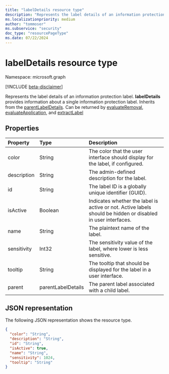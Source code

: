 ```yaml
---
title: "labelDetails resource type"
description: "Represents the label details of an information protection label."
ms.localizationpriority: medium
author: "tommoser"
ms.subservice: "security"
doc_type: "resourcePageType"
ms.date: 07/22/2024
---
```


# labelDetails resource type

Namespace: microsoft.graph

[!INCLUDE [beta-disclaimer](../../includes/beta-disclaimer.md)]

Represents the label details of an information protection label. **labelDetails** provides information about a single information protection label. Inherits from
the [parentLabelDetails](parentlabeldetails.md). Can be returned by [evaluateRemoval](../api/informationprotectionlabel-evaluateremoval.md), [evaluateApplication](../api/informationprotectionlabel-evaluateapplication.md), and [extractLabel](../api/informationprotectionlabel-extractLabel.md)

## Properties

| Property    | Type                                         | Description                                                                                                  |
| :---------- | :------------------------------------------- | :----------------------------------------------------------------------------------------------------------- |
| color       | String                                       | The color that the user interface should display for the label, if configured.                               |
| description | String                                       | The admin-defined description for the label.                                                                 |
| id          | String                                       | The label ID is a globally unique identifier (GUID).                                                         |
| isActive    | Boolean                                      | Indicates whether the label is active or not. Active labels should be hidden or disabled in user interfaces. |
| name        | String                                       | The plaintext name of the label.                                                                             |
| sensitivity | Int32                                        | The sensitivity value of the label, where lower is less sensitive.                                           |
| tooltip     | String                                       | The tooltip that should be displayed for the label in a user interface.                                      |
| parent      | parentLabelDetails | The parent label associated with a child label.                                                              |

## JSON representation

The following JSON representation shows the resource type.

<!-- {
  "blockType": "resource",
  "optionalProperties": [

  ],
  "@odata.type": "microsoft.graph.labelDetails",
  "baseType": null
}-->

```json
{
  "color": "String",
  "description": "String",
  "id": "String",
  "isActive": true,
  "name": "String",
  "sensitivity": 1024,
  "tooltip": "String"
}
```

<!-- uuid: 16cd6b66-4b1a-43a1-adaf-3a886856ed98
2019-02-04 14:57:30 UTC -->
<!-- {
  "type": "#page.annotation",
  "description": "labelDetails resource",
  "keywords": "",
  "section": "documentation",
  "tocPath": ""
}-->

